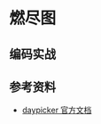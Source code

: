 # 燃尽图

## 编码实战

<code src="./BurnDownChart.tsx"></code>

## 参考资料

- [daypicker 官方文档](hhttps://daypicker.dev/)
